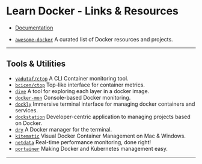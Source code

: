 # Learn Docker - Links & Resources

* [Documentation](https://docs.docker.com/)

[](.)

* [`awesome-docker`](https://github.com/veggiemonk/awesome-docker) A curated list of Docker resources and projects.

---

## Tools & Utilities

* [`yadutaf/ctop`](https://github.com/yadutaf/ctop) A CLI Container monitoring tool.
* [`bcicen/ctop`](https://github.com/bcicen/ctop) Top-like interface for container metrics.
* [`dive`](https://github.com/wagoodman/dive) A tool for exploring each layer in a docker image.
* [`docker-mon`](https://github.com/icecrime/docker-mon) Console-based Docker monitoring.
* [`dockly`](https://github.com/lirantal/dockly) Immersive terminal interface for managing docker containers and services.
* [`dockstation`](https://github.com/DockStation/dockstation) Developer-centric application to managing projects based on Docker.
* [`dry`](https://github.com/moncho/dry) A Docker manager for the terminal.
* [`kitematic`](https://github.com/docker/kitematic) Visual Docker Container Management on Mac & Windows.
* [`netdata`](https://github.com/netdata/netdata) Real-time performance monitoring, done right!
* [`portainer`](https://github.com/portainer/portainer) Making Docker and Kubernetes management easy.

---
